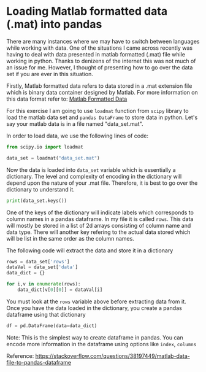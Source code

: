 # Loading Matlab formatted data (.mat) into pandas

There are many instances where we may have to switch between languages while working with data. One of the situations I came across recently was having to deal with data presented in matlab formatted (.mat) file while working in python. Thanks to denizens of the internet this was not much of an issue for me. However, I thought of presenting how to go over the data set if you are ever in this situation.

Firstly, Matlab formatted data refers to data stored in a .mat extension file which is binary data container designed by Matlab. For more information on this data format refer to: [Matlab Formatted Data](https://www.loc.gov/preservation/digital/formats/fdd/fdd000440.shtml)

For this exercise I am going to use `loadmat` function from `scipy` library to load the matlab data set and `pandas DataFrame` to store data in python. Let's say your matlab data is in a file named "data_set.mat".

In order to load data, we use the following lines of code:
```python
from scipy.io import loadmat

data_set = loadmat("data_set.mat")

```

Now the data is loaded into `data_set` variable which is essentially a dictionary. The level and complexity of encoding in the dictionary will depend upon the nature of your .mat file. Therefore, it is best to go over the dictionary to understand it.
```python
print(data_set.keys())
```

One of the keys of the dictionary will indicate labels which corresponds to column names in a pandas dataframe. In my file it is called `rows`. This data will mostly be stored in a list of 2d arrays consisting of column name and data type. There will another key refering to the actual data stored which will be list in the same order as the column names.

The following code will extract the data and store it in a dictionary
```python
rows = data_set['rows']
dataVal = data_set['data']
data_dict = {}

for i,v in enumerate(rows):
    data_dict[v[0][0]] = dataVal[i]
```

You must look at the `rows` variable above before extracting data from it. Once you have the data loaded in the dictionary, you create a pandas dataframe using that dictionary
```python
df = pd.DataFrame(data=data_dict)
```

Note: This is the simplest way to create dataframe in pandas. You can encode more information in the dataframe using options like `index`, `columns`

Reference: <https://stackoverflow.com/questions/38197449/matlab-data-file-to-pandas-dataframe>
